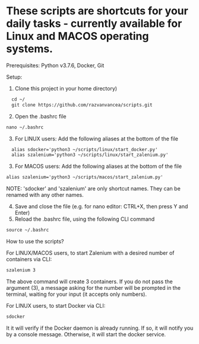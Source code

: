 # These scripts are shortcuts for your daily tasks - currently available for Linux and MACOS operating systems.
Prerequisites: Python v3.7.6, Docker, Git

Setup:
1. Clone this project in your home directory)
```html
  cd ~/
  git clone https://github.com/razvanvancea/scripts.git
```
2. Open the .bashrc file
```html
nano ~/.bashrc
```
3. For LINUX users: Add the following aliases at the bottom of the file
```html
  alias sdocker='python3 ~/scripts/linux/start_docker.py'
  alias szalenium='python3 ~/scripts/linux/start_zalenium.py'
```
3. For MACOS users: Add the following aliases at the bottom of the file
```html
alias szalenium='python3 ~/scripts/macos/start_zalenium.py'
```
NOTE: 'sdocker' and 'szalenium' are only shortcut names. They can be renamed with any other names.

4. Save and close the file (e.g. for nano editor: CTRL+X, then press Y and Enter)
5. Reload the .bashrc file, using the following CLI command
```html
source ~/.bashrc
```

How to use the scripts?

For LINUX/MACOS users, to start Zalenium with a desired number of containers via CLI:
```html
szalenium 3
```
The above command will create 3 containers. If you do not pass the argument (3), a message asking for the number will be prompted in the terminal, waiting for your input (it accepts only numbers).

For LINUX users, to start Docker via CLI:
```html
sdocker
```

It it will verify if the Docker daemon is already running. If so, it will notify you by a console message. Otherwise, it will start the docker service.
